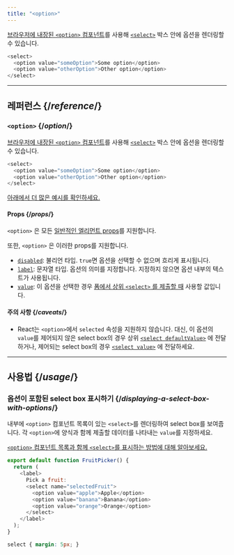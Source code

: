 ```yaml
---
title: "<option>"
---
```


<Intro>

[브라우저에 내장된 `<option>` 컴포넌트](https://developer.mozilla.org/ko/docs/Web/HTML/Element/option)를 사용해 [`<select>`](/reference/react-dom/components/select) 박스 안에 옵션을 렌더링할 수 있습니다.

```js
<select>
  <option value="someOption">Some option</option>
  <option value="otherOption">Other option</option>
</select>
```

</Intro>

<InlineToc />

---

## 레퍼런스 {/*reference*/}

### `<option>` {/*option*/}

[브라우저에 내장된 `<option>` 컴포넌트](https://developer.mozilla.org/ko/docs/Web/HTML/Element/option)를 사용해 [`<select>`](/reference/react-dom/components/select) 박스 안에 옵션을 렌더링할 수 있습니다.

```js
<select>
  <option value="someOption">Some option</option>
  <option value="otherOption">Other option</option>
</select>
```

[아래에서 더 많은 예시를 확인하세요.](#usage)

#### Props {/*props*/}

`<option>` 은 모든 [일반적인 엘리먼트 props](/reference/react-dom/components/common#props)를 지원합니다.

또한, `<option>` 은 이러한 props를 지원합니다.

* [`disabled`](https://developer.mozilla.org/ko/docs/Web/HTML/Element/option#disabled): 불리언 타입. `true`면 옵션을 선택할 수 없으며 흐리게 표시됩니다.
* [`label`](https://developer.mozilla.org/ko/docs/Web/HTML/Element/option#label): 문자열 타입. 옵션의 의미를 지정합니다. 지정하지 않으면 옵션 내부의 텍스트가 사용됩니다.
* [`value`](https://developer.mozilla.org/ko/docs/Web/HTML/Element/option#value): 이 옵션을 선택한 경우 [폼에서 상위 `<select>` 를 제출할 때](/reference/react-dom/components/select#reading-the-select-box-value-when-submitting-a-form) 사용할 값입니다.

#### 주의 사항 {/*caveats*/}

* React는 `<option>`에서 `selected` 속성을 지원하지 않습니다. 대신, 이 옵션의 `value`를 제어되지 않은 select box의 경우 상위 [`<select defaultValue>`](/reference/react-dom/components/select#providing-an-initially-selected-option) 에 전달하거나, 제어되는 select box의 경우 [`<select value>`](/reference/react-dom/components/select#controlling-a-select-box-with-a-state-variable) 에 전달하세요.

---

## 사용법 {/*usage*/}

### 옵션이 포함된 select box 표시하기 {/*displaying-a-select-box-with-options*/}

내부에 `<option>` 컴포넌트 목록이 있는 `<select>`를 렌더링하여 select box를 보여줍니다. 각 `<option>`에 양식과 함께 제출할 데이터를 나타내는 `value`를 지정하세요.

[`<option>` 컴포넌트 목록과 함께 `<select>`를 표시하는 방법에 대해 알아보세요.](/reference/react-dom/components/select)

<Sandpack>

```js
export default function FruitPicker() {
  return (
    <label>
      Pick a fruit:
      <select name="selectedFruit">
        <option value="apple">Apple</option>
        <option value="banana">Banana</option>
        <option value="orange">Orange</option>
      </select>
    </label>
  );
}
```

```css
select { margin: 5px; }
```

</Sandpack>  

